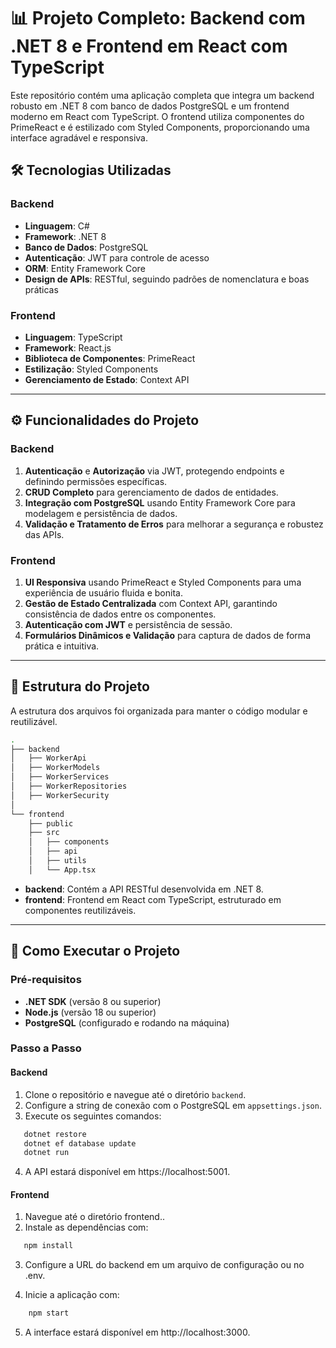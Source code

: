 # 📊 Projeto Completo: Backend com .NET 8 e Frontend em React com TypeScript

Este repositório contém uma aplicação completa que integra um backend robusto em .NET 8 com banco de dados PostgreSQL e um frontend moderno em React com TypeScript. O frontend utiliza componentes do PrimeReact e é estilizado com Styled Components, proporcionando uma interface agradável e responsiva.

## 🛠️ Tecnologias Utilizadas

### Backend
- **Linguagem**: C# 
- **Framework**: .NET 8
- **Banco de Dados**: PostgreSQL
- **Autenticação**: JWT para controle de acesso
- **ORM**: Entity Framework Core
- **Design de APIs**: RESTful, seguindo padrões de nomenclatura e boas práticas

### Frontend
- **Linguagem**: TypeScript
- **Framework**: React.js
- **Biblioteca de Componentes**: PrimeReact
- **Estilização**: Styled Components
- **Gerenciamento de Estado**: Context API

---

## ⚙️ Funcionalidades do Projeto

### Backend
1. **Autenticação** e **Autorização** via JWT, protegendo endpoints e definindo permissões específicas.
2. **CRUD Completo** para gerenciamento de dados de entidades.
3. **Integração com PostgreSQL** usando Entity Framework Core para modelagem e persistência de dados.
4. **Validação e Tratamento de Erros** para melhorar a segurança e robustez das APIs.

### Frontend
1. **UI Responsiva** usando PrimeReact e Styled Components para uma experiência de usuário fluida e bonita.
2. **Gestão de Estado Centralizada** com Context API, garantindo consistência de dados entre os componentes.
3. **Autenticação com JWT** e persistência de sessão.
4. **Formulários Dinâmicos e Validação** para captura de dados de forma prática e intuitiva.

---

## 📂 Estrutura do Projeto

A estrutura dos arquivos foi organizada para manter o código modular e reutilizável.

```bash
.
├── backend
│   ├── WorkerApi
│   ├── WorkerModels
│   ├── WorkerServices
│   ├── WorkerRepositories
│   ├── WorkerSecurity
│
└── frontend
    ├── public    
    ├── src
    │   ├── components
    │   ├── api
    │   ├── utils
    │   └── App.tsx
```


- **backend**: Contém a API RESTful desenvolvida em .NET 8.
- **frontend**: Frontend em React com TypeScript, estruturado em componentes reutilizáveis.

---

## 🚀 Como Executar o Projeto

### Pré-requisitos
- **.NET SDK** (versão 8 ou superior)
- **Node.js** (versão 18 ou superior)
- **PostgreSQL** (configurado e rodando na máquina)

### Passo a Passo

#### Backend
1. Clone o repositório e navegue até o diretório `backend`.
2. Configure a string de conexão com o PostgreSQL em `appsettings.json`.
3. Execute os seguintes comandos:
```bash
   dotnet restore
   dotnet ef database update
   dotnet run
```

4. A API estará disponível em https://localhost:5001.

#### Frontend
1. Navegue até o diretório frontend..
2. Instale as dependências com:
```bash
   npm install
```
3. Configure a URL do backend em um arquivo de configuração ou no .env.

4. Inicie a aplicação com:
```bash
    npm start
```

5. A interface estará disponível em http://localhost:3000.